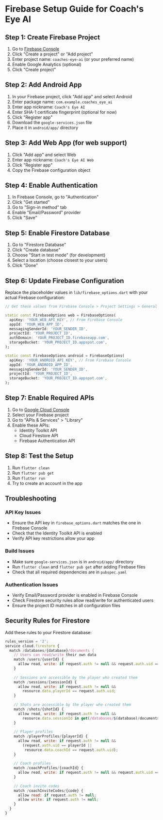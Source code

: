 # Firebase Setup Guide for Coach's Eye AI

## Step 1: Create Firebase Project

1. Go to [Firebase Console](https://console.firebase.google.com/)
2. Click "Create a project" or "Add project"
3. Enter project name: `coaches-eye-ai` (or your preferred name)
4. Enable Google Analytics (optional)
5. Click "Create project"

## Step 2: Add Android App

1. In your Firebase project, click "Add app" and select Android
2. Enter package name: `com.example.coaches_eye_ai`
3. Enter app nickname: `Coach's Eye AI`
4. Enter SHA-1 certificate fingerprint (optional for now)
5. Click "Register app"
6. Download the `google-services.json` file
7. Place it in `android/app/` directory

## Step 3: Add Web App (for web support)

1. Click "Add app" and select Web
2. Enter app nickname: `Coach's Eye AI Web`
3. Click "Register app"
4. Copy the Firebase configuration object

## Step 4: Enable Authentication

1. In Firebase Console, go to "Authentication"
2. Click "Get started"
3. Go to "Sign-in method" tab
4. Enable "Email/Password" provider
5. Click "Save"

## Step 5: Enable Firestore Database

1. Go to "Firestore Database"
2. Click "Create database"
3. Choose "Start in test mode" (for development)
4. Select a location (choose closest to your users)
5. Click "Done"

## Step 6: Update Firebase Configuration

Replace the placeholder values in `lib/firebase_options.dart` with your actual Firebase configuration:

```dart
// Get these values from Firebase Console > Project Settings > General > Your apps

static const FirebaseOptions web = FirebaseOptions(
  apiKey: 'YOUR_WEB_API_KEY', // From Firebase Console
  appId: 'YOUR_WEB_APP_ID',
  messagingSenderId: 'YOUR_SENDER_ID',
  projectId: 'YOUR_PROJECT_ID',
  authDomain: 'YOUR_PROJECT_ID.firebaseapp.com',
  storageBucket: 'YOUR_PROJECT_ID.appspot.com',
);

static const FirebaseOptions android = FirebaseOptions(
  apiKey: 'YOUR_ANDROID_API_KEY', // From Firebase Console
  appId: 'YOUR_ANDROID_APP_ID',
  messagingSenderId: 'YOUR_SENDER_ID',
  projectId: 'YOUR_PROJECT_ID',
  storageBucket: 'YOUR_PROJECT_ID.appspot.com',
);
```

## Step 7: Enable Required APIs

1. Go to [Google Cloud Console](https://console.cloud.google.com/)
2. Select your Firebase project
3. Go to "APIs & Services" > "Library"
4. Enable these APIs:
   - Identity Toolkit API
   - Cloud Firestore API
   - Firebase Authentication API

## Step 8: Test the Setup

1. Run `flutter clean`
2. Run `flutter pub get`
3. Run `flutter run`
4. Try to create an account in the app

## Troubleshooting

### API Key Issues
- Ensure the API key in `firebase_options.dart` matches the one in Firebase Console
- Check that the Identity Toolkit API is enabled
- Verify API key restrictions allow your app

### Build Issues
- Make sure `google-services.json` is in `android/app/` directory
- Run `flutter clean` and `flutter pub get` after adding Firebase files
- Check that all required dependencies are in `pubspec.yaml`

### Authentication Issues
- Verify Email/Password provider is enabled in Firebase Console
- Check Firestore security rules allow read/write for authenticated users
- Ensure the project ID matches in all configuration files

## Security Rules for Firestore

Add these rules to your Firestore database:

```javascript
rules_version = '2';
service cloud.firestore {
  match /databases/{database}/documents {
    // Users can read/write their own data
    match /users/{userId} {
      allow read, write: if request.auth != null && request.auth.uid == userId;
    }
    
    // Sessions are accessible by the player who created them
    match /sessions/{sessionId} {
      allow read, write: if request.auth != null && 
        resource.data.playerId == request.auth.uid;
    }
    
    // Shots are accessible by the player who created them
    match /shots/{shotId} {
      allow read, write: if request.auth != null && 
        resource.data.sessionId in get(/databases/$(database)/documents/sessions/$(resource.data.sessionId)).data.playerId == request.auth.uid;
    }
    
    // Player profiles
    match /playerProfiles/{playerId} {
      allow read, write: if request.auth != null && 
        (request.auth.uid == playerId || 
         resource.data.coachId == request.auth.uid);
    }
    
    // Coach profiles
    match /coachProfiles/{coachId} {
      allow read, write: if request.auth != null && request.auth.uid == coachId;
    }
    
    // Coach invite codes
    match /coachInviteCodes/{code} {
      allow read: if request.auth != null;
      allow write: if request.auth != null;
    }
  }
}
```
